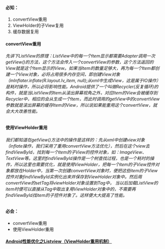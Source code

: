####  必知：
1. convertView重用
2. ViewHolder的子View复用
3. 缓存数据复用
#### convertView重用
###### 先讲下ListView的原理：ListView中的每一个Item显示都需要Adapter调用一次getView()的方法，这个方法会传入一个convertView的参数，这个方法返回的View就是这个Item显示的View。如果当Item的数量足够大，再为每一个Item都创建一个View对象，必将占用很多内存空间，即创建View对象（mInflater.inflate(R.layout.lv_item, null);从xml中生成View，这是属于IO操作）是耗时操作，所以必将影响性能。Android提供了一个叫做Recycler(反复循环)的构件，就是当ListView的Item从滚出屏幕视角之外，对应Item的View会被缓存到Recycler中，相应的会从生成一个Item，而此时调用的getView中的convertView参数就是滚出屏幕的缓存Item的View，所以说如果能重用这个convertView，就会大大改善性能。
#### 使用ViewHolder重用
######  我们都知道在getView()方法中的操作是这样的：先从xml中创建view对象（inflate操作，我们采用了重用convertView方法优化），然后在这个view去findViewById，找到每一个item的子View的控件对象，如：ImageView、TextView等。这里的findViewById操作是一个树查找过程，也是一个耗时的操作，所以这里也需要优化，就是使用ViewHolder，把每一个item的子View控件对象都放在Holder中，当第一次创建convertView对象时，便把这些item的子View控件对象findViewById实例化出来并保存到ViewHolder对象中。然后用convertView的setTag将viewHolder对象设置到Tag中， 当以后加载ListView的item时便可以直接从Tag中取出复用ViewHolder对象中的，不需要再findViewById找item的子控件对象了。这样便大大提高了性能。
####  必会：
+ convertView重用
+ 使用ViewHolder重用
#### [Android性能优化之Listview（ViewHolder重用机制）](https://blog.csdn.net/u010687392/article/details/45620541)